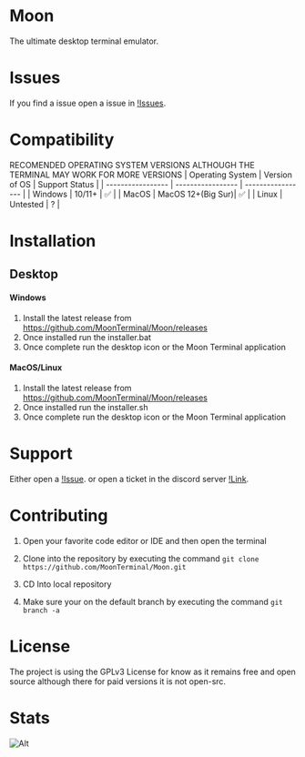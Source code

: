 # Moon
The ultimate desktop terminal emulator.

# Issues
If you find a issue open a issue in [!Issues](https://github.com/MoonTerminal/Moon/issues).


# Compatibility

RECOMENDED OPERATING SYSTEM VERSIONS ALTHOUGH THE TERMINAL MAY WORK FOR MORE VERSIONS
| Operating System  | Version of OS     | Support Status    |
| ----------------- | ----------------- | ----------------- |
| Windows           | 10/11+            | ✅               |
| MacOS             | MacOS 12+(Big Sur)| ✅               |
| Linux             | Untested          | ?                | 

# Installation 

## Desktop 

#### Windows
1. Install the latest release from https://github.com/MoonTerminal/Moon/releases 
2. Once installed run the installer.bat 
3. Once complete run the desktop icon or the Moon Terminal application 

#### MacOS/Linux
1. Install the latest release from https://github.com/MoonTerminal/Moon/releases
2. Once installed run the installer.sh 
3. Once complete run the desktop icon or the Moon Terminal application

# Support
Either open a [!Issue](https://github.com/MoonTerminal/Moon/issues). or open a ticket in the discord server [!Link](https://www.dsc.gg/moonterminal).

# Contributing

1. Open your favorite code editor or IDE and then open the terminal

2. Clone into the repository by executing the command `git clone https://github.com/MoonTerminal/Moon.git`

3. CD Into local repository
   
4. Make sure your on the default branch by executing the command `git branch -a`

# License
The project is using the GPLv3 License for know as it remains free and open source although there for paid versions it is not open-src.


# Stats
![Alt](https://repobeats.axiom.co/api/embed/f614861ce3c279c15380e7f8eb0df4adb1d01cdc.svg "Repobeats analytics image")
